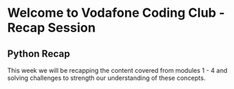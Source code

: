 # Welcome to Vodafone Coding Club - Recap Session
## Python Recap
This week we will be recapping the content covered from modules 1 - 4 and solving challenges to strength our understanding of these concepts.

